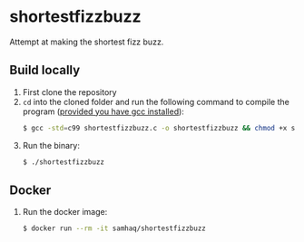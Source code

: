 # shortestfizzbuzz
Attempt at making the shortest fizz buzz.

## Build locally
1. First clone the repository
2. `cd` into the cloned folder and run the following command to compile the program ([provided you have gcc installed](https://gcc.gnu.org/install/binaries.html)):
    ```bash
    $ gcc -std=c99 shortestfizzbuzz.c -o shortestfizzbuzz && chmod +x shortestfizzbuzz
    ```
3. Run the binary:
    ```bash
    $ ./shortestfizzbuzz
    ```
## Docker
1. Run the docker image:
   ```bash
   $ docker run --rm -it samhaq/shortestfizzbuzz
   ```